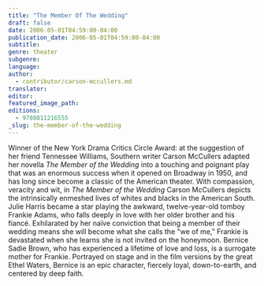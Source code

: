 ```yaml
---
title: "The Member Of The Wedding"
draft: false
date: 2006-05-01T04:59:00-04:00
publication_date: 2006-05-01T04:59:00-04:00
subtitle:
genre: theater
subgenre:
language:
author:
  - contributor/carson-mccullers.md
translator:
editor:
featured_image_path:
editions:
  - 9780811216555
_slug: the-member-of-the-wedding
---
```


Winner of the New York Drama Critics Circle Award: at the suggestion of her friend Tennessee Williams, Southern writer Carson McCullers adapted her novella _The Member of the Wedding_ into a touching and poignant play that was an enormous success when it opened on Broadway in 1950, and has long since become a classic of the American theater. With compassion, veracity and wit, in _The Member of the Wedding_ Carson McCullers depicts the intrinsically enmeshed lives of whites and blacks in the American South. Julie Harris became a star playing the awkward, twelve-year-old tomboy Frankie Adams, who falls deeply in love with her older brother and his fiancé. Exhilarated by her naïve conviction that being a member of their wedding means she will become what she calls the "we of me," Frankie is devastated when she learns she is not invited on the honeymoon. Bernice Sadie Brown, who has experienced a lifetime of love and loss, is a surrogate mother for Frankie. Portrayed on stage and in the film versions by the great Ethel Waters, Bernice is an epic character, fiercely loyal, down-to-earth, and centered by deep faith.

